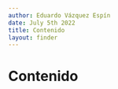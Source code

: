 ```yaml
---
author: Eduardo Vázquez Espín
date: July 5th 2022
title: Contenido
layout: finder
---
```


# Contenido